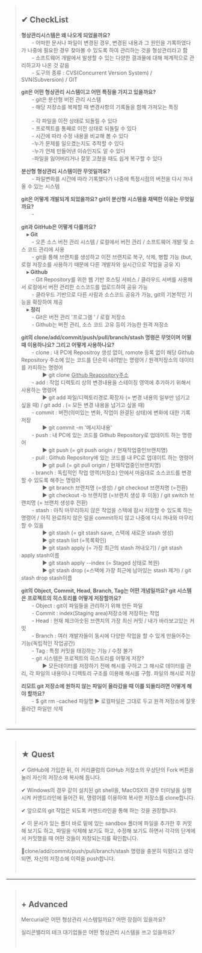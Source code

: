 >## <br> ✔ CheckList
> <p><b>형상관리시스템은 왜 나오게 되었을까요?</b>
> <br>　　-  어떠한 문서나 파일이 변경된 경우, 변경된 내용과 그 원인을 기록하였다가 나중에 필요한 경우 찾아볼 수 있도록 하여 관리하는 것을 형상관리라고 함
> <br>　　- 소프트웨어 개발에서 발생할 수 있는 다양한 결과물에 대해 체계적으로 관리하고자 나온 것 같음
> <br>　　-  도구의 종류 : CVS(Concurrent Version System) / SVN(Subversion) / GIT</p>
> <p><b>git은 어떤 형상관리 시스템이고 어떤 특징을 가지고 있을까요?</b><br>　　- git은 분산형 버전 관리 시스템
> <br>　　- 해당 저장소를 복제할 때 변경사항의 기록들을 함께 가져오는 특징
> <br>
><br>　　- 각 파일을 이전 상태로 되돌릴 수 있다
><br>　　- 프로젝트를 통째로 이전 상태로 되돌릴 수 있다
><br>　　- 시간에 따라 수정 내용을 비교해 볼 수 있다
><br>　　-누가 문제를 일으켰는지도 추적할 수 있다
><br>　　-누가 언제 만들어낸 이슈인지도 알 수 있다
><br>　　-파일을 잃어버리거나 잘못 고쳤을 때도 쉽게 복구할 수 있다</p>
>
><p><b>분산형 형상관리 시스템이란 무엇일까요?</b><br>　　- 파일변화를 시간에 따라 기록했다가 나중에 특정시점의 버전을 다시 꺼내올 수 있는 시스템</p>
> <p><b>git은 어떻게 개발되게 되었을까요? git이 분산형 시스템을 채택한 이유는 무엇일까요?</b>
> <br>　　- </p>
> <p>
> <b>git과 GitHub은 어떻게 다를까요?</b>
> <br>　<b>▸ Git</b><br>　　- 오픈 소스 버전 관리 시스템 / 로컬에서 버전 관리 / 소프트웨어 개발 및 소스 코드 관리에 사용<br>　　- git을 통해 브랜치를 생성하고 이전 브랜치로 복구, 삭제, 병합 가능 (but,로컬 저장소를 사용하기 때문에 다른 개발자와 실시간으로 작업을 공유 X)
> <br>　<b>▸ Github</b><br>　　- Git Repository를 위한 웹 기반 호스팅 서비스 / 클라우드 서버를 사용해서 로컬에서 버전 관리한 소스코드를 업로드하여 공유 가능<br>　　- 클라우드 기반으로 다른 사람과 소스코드 공유가 가능, git의 기본적인 기능을 확장하여 제공<br>　<b>▸ 정리</b><br>　　- Git은 버전 관리 '프로그램 ' / 로컬 저장소<br>　　- Github는 버전 관리, 소스 코드 고유 등이 가능한 원격 저장소</p>
> <p><b>git의 clone/add/commit/push/pull/branch/stash 명령은 무엇이며 어떨 때 이용하나요? 그리고 어떻게 사용하나요?</b>
> <br>　　- clone : 내 PC에 Repositroy 생성 없이, romote 등록 없이 해당 Github Repository 주소에 있는 코드를 단순히 내려받는 명령어 / 원격저장소의 데이터를 카피하는 명령어<br>　　　　▶ git clone <u>Github Reapository주소</u></span>
> <br>　　- add : 작업 디렉토리 상의 변경내용을 스테이징 영역에 추가하기 위해서 사용하는 명령어 
> <br>　　　　▶ git add 파일/디렉토리경로.확장자 (= 변경 내용의 일부만 넘기고 싶을 때) / git add . (= 모든 변경 내용을 넘기고 싶을 때)
> <br>　　- commit : 버전(의미있는 변화, 작업이 완결된 상태)에 변화에 대한 기록 저장
> <br>　　　　▶ git commit -m '메시지내용'
> <br>　　- push : 내 PC에 있는 코드를 Github Repository로 업데이트 하는 명령어
> <br>　　　　▶  git push (= git push origin / 현재작업중인브랜치명)
> <br>　　- pull : Github Repository에 있는 코드를 내 PC로 업데이트 하는 명령어
> <br>　　　　▶ git pull (= git pull origin / 현재작업중인브랜치명)
> <br>　　- branch : 독립적인 작업 영역(저장소) 안에서 마음대로 소스코드를 변경할 수 있도록 해주는 명령어
> <br>　　　　▶ git branch 브랜치명 (=생성) / git checkout 브랜치명 (=전환)
> <br>　　　　▶ git checkout -b 브랜치명 (=브랜치 생성 후 이동) / git switch 브랜치명 (= 브랜치 생성후 전환)
> <br>　　- stash : 아직 마무리하지 않은 작업을 스택에 잠시 저장할 수 있도록 하는 명령어 / 아직 완료하지 않은 일을 commit하지 않고 나중에 다시 꺼내와 마무리 할 수 있음
> <br>　　　　▶ git stash (= git stash save, 스택에 새로운 stash 생성)
> <br>　　　　▶ git stash list (=목록확인)
> <br>　　　　▶ git stash apply (= 가장 최근의 stash 꺼내오기) / git stash apply stash이름
> <br>　　　　▶ git stash apply --index (= Staged 상태로 복원)
> <br>　　　　▶ git stash drop (=스택에 가장 최근에 남아있는 stash 제거) / git stash drop stash이름
> </p>
> <p><b>git의 Object, Commit, Head, Branch, Tag는 어떤 개념일까요? git 시스템은 프로젝트의 히스토리를 어떻게 저장할까요?</b>
> <br>　　- Object : git이 파일들을 관리하기 위해 만든 파일
> <br>　　- Commit : index(Staging area)저장소에 저장하는 작업
> <br>　　- Head : 현재 체크아숫된 브랜치의 가장 최신 커밋 / 내가 바라보고있는 커밋
> <br>　　- Branch : 여러 개발자들이 동시에 다양한 작업을 할 수 있게 만들어주는 기능(독립적인 작업공간)
> <br>　　- Tag : 특정 커밋을 태깅하는 기능 / 수정 불가
> <br>　　- git 시스템은 프로젝트의 히스토리를 어떻게 저장?<br>　　　　▶ 모든데이터를 저장하기 전에 해시를 구하고 그 해시로 데이터를 관리, 각 파일의 내용이나 디렉토리 구조를 이용해 해시를 구함. 파일의 해시로 저장</p>
> 
> <p><b>리모트 git 저장소에 원하지 않는 파일이 올라갔을 때 이를 되돌리려면 어떻게 해야 할까요?</b><br>　　- $ git rm -cached 파일명 ▶ 로컬파일은 그대로 두고 원격 저장소에 잘못 올라간 파일만 삭제</p><br>

<hr>

> ## <br> ★ Quest
><p>✔ GitHub에 가입한 뒤, 이 커리큘럼의 GitHub 저장소의 우상단의 Fork 버튼을 눌러 자신의 저장소에 복사해 둡니다.</p>
><p>✔ Windows의 경우 같이 설치된 git shell을, MacOSX의 경우 터미널을 실행시켜 커맨드라인에 들어간 뒤, 명령어를 이용하여 복사한 저장소를 clone합니다.</p>
><p>✔ 앞으로의 git 작업은 되도록 커맨드라인을 통해 하는 것을 권장합니다.</p>
><p>✔ 이 문서가 있는 폴더 바로 밑에 있는 sandbox 폴더에 파일을 추가한 후 커밋해 보기도 하고, 파일을 삭제해 보기도 하고, 수정해 보기도 하면서 각각의 단계에서 커밋했을 때 어떤 것들이 저장되는지를 확인합니다.</p>
> <p>🔺clone/add/commit/push/pull/branch/stash 명령을 충분히 익혔다고 생각되면, 자신의 저장소에 이력을 push합니다.</p><br>

<hr>

> ## <br> + Advanced
> <p>Mercurial은 어떤 형상관리 시스템일까요? 어떤 장점이 있을까요?</p>
> <p>실리콘밸리의 테크 대기업들은 어떤 형상관리 시스템을 쓰고 있을까요?</p><br>